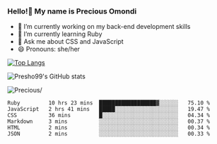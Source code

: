 ### Hello!👋 My name is Precious Omondi 

- 🔭 I’m currently working on my back-end development skills
- 🌱 I’m currently learning Ruby
- 💬 Ask me about CSS and JavaScript
- 😄 Pronouns: she/her



[![Top Langs](https://github-readme-stats.vercel.app/api/top-langs/?username=Presho99&langs_count=8&theme=dark)](https://github.com/Presho99/github-readme-stats)

![Presho99's GitHub stats](https://github-readme-stats.vercel.app/api?username=Presho99&show_icons=true&theme=dark)


<p align="left"> <img src=https://komarev.com/ghpvc/?username=Presho99&color=blueviolet alt=Precious/></p>






<!--START_SECTION:waka-->

```text
Ruby         10 hrs 23 mins  ██████████████████▓░░░░░░   75.10 %
JavaScript   2 hrs 41 mins   █████░░░░░░░░░░░░░░░░░░░░   19.47 %
CSS          36 mins         █░░░░░░░░░░░░░░░░░░░░░░░░   04.34 %
Markdown     3 mins          ░░░░░░░░░░░░░░░░░░░░░░░░░   00.37 %
HTML         2 mins          ░░░░░░░░░░░░░░░░░░░░░░░░░   00.34 %
JSON         2 mins          ░░░░░░░░░░░░░░░░░░░░░░░░░   00.33 %
```

<!--END_SECTION:waka-->

